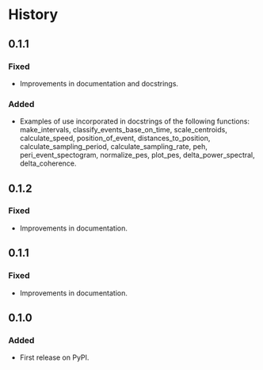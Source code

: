 # History

## 0.1.1
### Fixed
- Improvements in documentation and docstrings.
### Added
- Examples of use incorporated in docstrings of the following functions: make_intervals, classify_events_base_on_time, scale_centroids, calculate_speed, position_of_event, distances_to_position, calculate_sampling_period, calculate_sampling_rate, peh, peri_event_spectogram, normalize_pes, plot_pes, delta_power_spectral, delta_coherence.

## 0.1.2
### Fixed
- Improvements in documentation.

## 0.1.1
### Fixed
- Improvements in documentation.

## 0.1.0
### Added
- First release on PyPI.